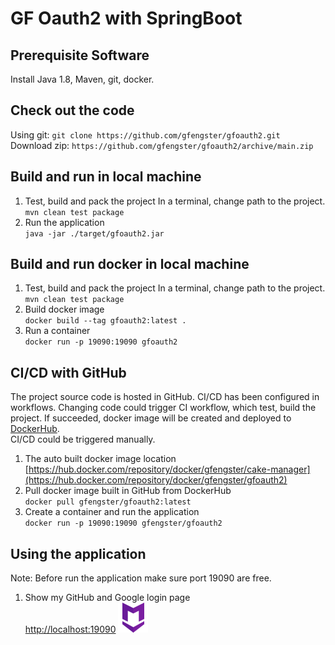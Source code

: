 # GF Oauth2 with SpringBoot
## Prerequisite Software
 Install Java 1.8, Maven, git, docker.
 
## Check out the code 
 Using git: `git clone https://github.com/gfengster/gfoauth2.git`<br>
 Download zip: `https://github.com/gfengster/gfoauth2/archive/main.zip`

## Build and run in local machine
1. Test, build and pack the project
In a terminal, change path to the project.<br>
 `mvn clean test package`
2. Run the application<br>
`java -jar ./target/gfoauth2.jar`

## Build and run docker in local machine
1. Test, build and pack the project
In a terminal, change path to the project.<br>
 `mvn clean test package`
2. Build docker image<br>
`docker build --tag gfoauth2:latest .`
3. Run a container<br>
`docker run -p 19090:19090 gfoauth2` 

## CI/CD with GitHub
The project source code is hosted in GitHub. CI/CD has been configured in workflows.
Changing code could trigger CI workflow, which test, build the project. If succeeded, docker image will be created and deployed to [DockerHub](https://hub.docker.com).<br>
CI/CD could be triggered manually.
1. The auto built docker image location<br>
[https://hub.docker.com/repository/docker/gfengster/cake-manager](https://hub.docker.com/repository/docker/gfengster/gfoauth2)
2. Pull docker image built in GitHub from DockerHub<br>
`docker pull gfengster/gfoauth2:latest`
3. Create a container and run the application<br>
`docker run -p 19090:19090 gfengster/gfoauth2`

## Using the application
Note: Before run the application make sure port 19090 are free.
1. Show my GitHub and Google login page<br>
[http://localhost:19090](http://localhost:19090)
![alt text](https://github.com/adam-p/markdown-here/raw/master/src/common/images/icon48.png "Logo Title Text 1")


